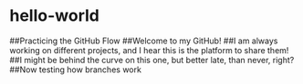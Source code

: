 # hello-world
##Practicing the GitHub Flow
##Welcome to my GitHub! 
##I am always working on different projects, and I hear this is the platform to share them! 
##I might be behind the curve on this one, but better late, than never, right? 
##Now testing how branches work
